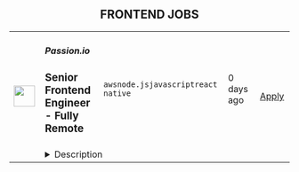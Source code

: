 <div align="center"><h2>FRONTEND JOBS</h2></div><table><tr>
                <td width="100" height="100" rowspan="2">
                    <img src="https://cdn.prod.website-files.com/606317d685e6b189218df406/609bf3658d09c6f57e1ddddb_WebClip.png" width="38px" height="auto">
                </td>
                <td width="300">
                    <h5>Passion.io</h5>
                    <h3>Senior Frontend Engineer - Fully Remote</h3>
                </td>
                <td width="300">
                    <code>aws</code><code>node.js</code><code>javascript</code><code>react native</code>
                </td>
                <td width="200">
                <text>0 days ago</text>
                </td>
                <td width="100" rowspan="2">
                <a href="https://www.realworkfromanywhere.com/jobs/senior-frontend-engineer-fully-remote-passion-io-5027" align="right" target="_blank">Apply</a>
                </td>
            </tr>
            <tr>
                <td colspan="3">
                <details><summary>Description</summary>
                <h3><strong>&lt;/&gt; Get Ahead of the Curve - Craft AI-Driven Frontend Experiences</strong></h3><p></p><p>Do you…..</p><p></p><p>💭dream in code</p><p>{JS} speak fluent JavaScript</p><p>🤖tinker with AI projects just for fun?</p><p></p><p>At Passion.io, we empower creators by helping them launch impactful mobile apps. We’re on a mission to build game-changing experiences, and we need a <strong>Senior Frontend Engineer</strong> with a <strong>sharp eye for design </strong>and a hunger to <strong>explore the future of AI-powered development</strong>.</p><p></p><h3>We’re looking for a <strong>world-class frontend engineer with a passion for stunning UI/UX</strong>, and the skills to back it up.&nbsp; If you're excited about building cutting-edge user experiences and want a front-row seat in the AI revolution - even if you’re just getting started - this is your moment! 👊<br><br><br><br>What You Can Expect ⚙️<br> </h3><p>Imagine being at the forefront of AI-powered development, where your creativity transforms complex challenges into innovative user experiences.&nbsp;<br></p><p><strong>Here’s how you’ll make your mark 🦾<br></strong></p><ul> <li> <strong>Frontend Excellence</strong>: Build sleek, responsive web and mobile experiences using React, React Native, and GraphQL.</li> <li> <strong>AI-Driven Development</strong>: Help shape and implement AI-powered features using OpenAI, Gemini, or similar APIs.</li> <li> <strong>Microservices &amp; Infrastructure</strong>: Collaborate on scalable backend services with Node.js and contribute to our AWS infrastructure.</li> <li> <strong>Code Quality &amp; Performance</strong>: Improve our codebase, reduce tight coupling, and ensure a seamless developer experience.</li> <li> <strong>Cross-Platform Magic</strong>: Craft solutions that shine on Web, iOS, and Android.</li> <li> <strong>Mentorship &amp; Innovation</strong>: Coach junior engineers, share best practices, and bring your freshest AI-powered ideas to the table.</li> </ul><p><strong>Requirements</strong></p><h3>What We’re Looking For 🔍<br> </h3><p>Are you the frontend innovator we’ve been searching for?<br></p><p>✅ <strong>Must-Have Experience</strong>:<br></p><ul> <li>5+ years in JavaScript development (React &amp; React Native expertise required)</li> <li> <strong>Top-tier proficiency in UI/UX and frontend engineering</strong> - you care deeply about elegant interfaces, pixel-perfect execution, and seamless interactions</li> <li>Some exposure to AI-powered tools, APIs, or projects (commercial or personal)</li> <li>GraphQL and Node.js proficiency</li> <li>Frontend &amp; Mobile Development with a strong focus on design</li> <li>Product Mindset: You think beyond code—customer satisfaction and business impact matter<br> </li> </ul><p>🤩 <strong>Bonus Points (bring these and we’ll be extra hyped!)</strong><br></p><ul> <li>Experience building AI models or advanced AI features</li> <li>Strong microservices backend skills</li> <li>Comfortable navigating AWS and making infrastructure hum</li> <li><strong>A strong design intuition and deep passion for intuitive, high-performing interfaces</strong></li> </ul><p><strong>Benefits</strong></p><h3>🔗 🌍Be Part of Something Bigger….<br> </h3><p>Passion.io is on a mission to make the world more confident and passionate by enabling creators to build life-changing mobile apps without writing a single line of code. Our platform empowers thought leaders, coaches, and creators to bring their unique visions to life, reaching audiences globally and inspiring growth.<br></p><p>With thousands of creators and millions of users, we’re shaping the future of the creator economy - and having a blast doing it!!<br><br><br>🏆<strong>Perks of Being a Passioneer:<br></strong></p><ul> <li> <strong>Freedom to Work from Anywhere</strong>:&nbsp; We’re a fully remote team and will always be.</li> <li> <strong>Global Gatherings</strong>:&nbsp; We bring the team together in amazing locations (recently: Croatia, Portugal, Greece).</li> <li> <strong>Entrepreneurial Culture</strong>:&nbsp; Your success is measured by results, not hours.</li> <li> <strong>Career Growth</strong>:&nbsp; Enjoy regular coaching sessions, internal and external training, and opportunities to attend conferences.</li> <li> <strong>Openness &amp; Creativity</strong>:&nbsp; Share your ideas in a results-driven, supportive environment.</li> <li> <strong>Tech Gear Your Way</strong>: Annual equipment budget.</li> <li> <strong>Co-working Flexibility</strong>: Prefer working from a co-working space? We’ll help cover the costs.</li> <li> <strong>Generous Time Off</strong>: Enjoy 24 days of paid vacation plus 10 days of “Celebration Leave” for holidays that matter to you.</li> <li> <strong>Paid Parental Leave</strong>: Because family time matters.</li> </ul><p></p><p></p><h3>What your hiring journey looks like ⛵<br> </h3><p>We’re excited to share the path you'll take as you explore this opportunity with us. We respect your time and skills, so our process is streamlined and engaging - Here’s what your adventure will look like:<br></p><ul> <li> <strong>Initial Discovery</strong>: A quick discovery call with Monique, our Sr. Talent Manager, to align expectations.</li> <li> <strong>Showcase Your Skills</strong>: A live coding challenge where you'll demonstrate your expertise and problem-solving skills in a practical setting.</li> <li> <strong>Deep Dive</strong>: A technical discussion with our Principal Engineer, Darko, where you'll explore AI implementations and architectural decisions.</li> <li> <strong>Vision Alignment</strong>: A final conversation with our Leadership team to ensure that your vision and our mission align perfectly.<br><br> </li> </ul><p>👇 <strong>Ready to build the future (and your future) with us</strong>?</p><p>Whether you’re an AI expert or just AI-curious, if you’ve got frontend firepower and a product-focused mind, we want to hear from you!<br></p><p><strong>Hit APPLY and let’s shape what’s next together!</strong> 🚀<br></p><p><em>Privacy Notice:</em></p><p><a href="https://passion.io/privacy-policy" rel="nofollow noreferrer noopener" class="external">Here’s</a> a link to our privacy policy. In this policy, you will find information about our compliance with GDPR (data protection law.) You can find how to send us a request to let you access your data that we have collected, request us to delete your data, correct any inaccuracies or restrict our processing of your data. All questions, comments and requests regarding this Privacy Notice should be addressed to recruiting@passion.io</p><p></p><p></p>
                </details>
                </td>
            </tr></table>